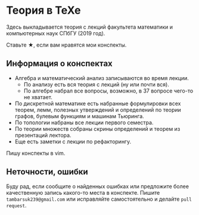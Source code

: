 # Теория в TeXe
Здесь выкладывается теория с лекций факультета математики и компьютерных наук СПбГУ (2019 год).

Ставьте <bold>★</bold>,  если вам нравятся мои конспекты.
## Информация о конспектах
* Алгебра и математический анализ записываются во время лекции. 
  - По анализу есть вся теория с лекций (ну или почти вся).
  - По алгебре набрал все вопросы, возможно, в 37 вопросе чего-то не хватает.
* По дискретной математике есть набранные формулировки всех теорем, лемм, полезных утверждений и определений по теории графов, булевым функциям и машинам Тьюринга.
* По топологии набраны все лекции первого семестра.
* По теории множеств собраны скрины определений и теорем из презентаций лектора.
* Еще есть заметки с лекции по рефакторингу.

Пишу конспекты в vim.

## Неточности, ошибки
Буду рад, если сообщите о найденных ошибках или предложите более качественную запись какого-то места в конспекте.
Пишите `tambarsuk239@gmail.com` или исправляйте самостоятельно и делайте `pull request`.
